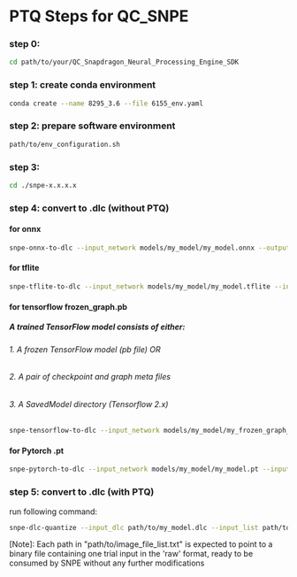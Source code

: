 # PTQ Steps for QC_SNPE

### step 0: 
```bash
cd path/to/your/QC_Snapdragon_Neural_Processing_Engine_SDK
``` 

### step 1: create conda environment
```bash
conda create --name 8295_3.6 --file 6155_env.yaml
```

### step 2: prepare software environment
```bash
path/to/env_configuration.sh
``` 

### step 3: 
```bash
cd ./snpe-x.x.x.x
``` 

### step 4: convert to .dlc (without PTQ)
#### for onnx
```bash
snpe-onnx-to-dlc --input_network models/my_model/my_model.onnx --output_path path/to/my_model.dlc
```

#### for tflite
```bash
snpe-tflite-to-dlc --input_network models/my_model/my_model.tflite --input_dim input "1,224,224,3" --output_path path/to/my_model.dlc
```

#### for tensorflow frozen_graph.pb
##### A trained TensorFlow model consists of either:
###### 1. A frozen TensorFlow model (pb file) OR
###### 2. A pair of checkpoint and graph meta files
###### 3. A SavedModel directory (Tensorflow 2.x)
```bash
snpe-tensorflow-to-dlc --input_network models/my_model/my_frozen_graph_model.pb --input_dim input "1,224,224,3" --out_node "output_node_name" --output_path path/to/my_frozen_graph_model.dlc
```

#### for Pytorch .pt
```bash
snpe-pytorch-to-dlc --input_network models/my_model/my_model.pt --input_dim input "1,3,224,224" --output_path path/to/my_model.dlc
```

### step 5: convert to .dlc (with PTQ)
run following command:
```bash
snpe-dlc-quantize --input_dlc path/to/my_model.dlc --input_list path/to/image_file_list.txt --output_dlc path/to/my_q_model.dlc --optimizations cle --optimizations bc
```
[Note]: Each path in "path/to/image_file_list.txt" is expected to point to a binary file containing one trial input in the 'raw' format, ready to be consumed by SNPE without any further modifications

